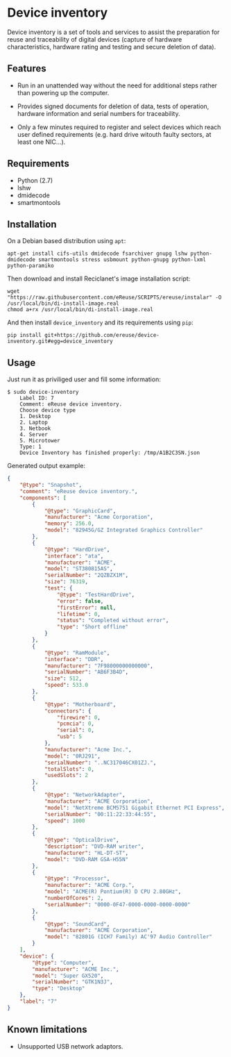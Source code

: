 # Device inventory

Device inventory is a set of tools and services to assist the preparation for reuse and traceability of digital devices (capture of hardware characteristics, hardware rating and testing and secure deletion of data).

## Features
- Run in an unattended way without the need for additional steps rather than powering up the computer.

- Provides signed documents for deletion of data, tests of operation,
hardware information and serial numbers for traceability.

- Only a few minutes required to register and select devices which reach user defined requirements (e.g. hard drive witouth faulty sectors, at least one NIC...).


## Requirements
* Python (2.7)
* lshw
* dmidecode
* smartmontools

## Installation
On a Debian based distribution using `apt`:

    apt-get install cifs-utils dmidecode fsarchiver gnupg lshw python-dmidecode smartmontools stress usbmount python-gnupg python-lxml python-paramiko

Then download and install Reciclanet's image installation script:

    wget "https://raw.githubusercontent.com/eReuse/SCRIPTS/ereuse/instalar" -O /usr/local/bin/di-install-image.real
    chmod a+rx /usr/local/bin/di-install-image.real

And then install `device_inventory` and its requirements using `pip`:

    pip install git+https://github.com/ereuse/device-inventory.git#egg=device_inventory

## Usage
Just run it as priviliged user and fill some information:

    $ sudo device-inventory
        Label ID: 7
        Comment: eReuse device inventory.
        Choose device type
        1. Desktop
        2. Laptop
        3. Netbook
        4. Server
        5. Microtower
        Type: 1
        Device Inventory has finished properly: /tmp/A1B2C3SN.json

Generated output example:
```json
{
    "@type": "Snapshot",
    "comment": "eReuse device inventory.",
    "components": [
        {
            "@type": "GraphicCard",
            "manufacturer": "Acme Corporation",
            "memory": 256.0,
            "model": "82945G/GZ Integrated Graphics Controller"
        },
        {
            "@type": "HardDrive",
            "interface": "ata",
            "manufacturer": "ACME",
            "model": "ST380815AS",
            "serialNumber": "2QZBZX1M",
            "size": 76319,
            "test": {
                "@type": "TestHardDrive",
                "error": false,
                "firstError": null,
                "lifetime": 0,
                "status": "Completed without error",
                "type": "Short offline"
            }
        },
        {
            "@type": "RamModule",
            "interface": "DDR",
            "manufacturer": "7F98000000000000",
            "serialNumber": "AB6F3B4D",
            "size": 512,
            "speed": 533.0
        },
        {
            "@type": "Motherboard",
            "connectors": {
                "firewire": 0,
                "pcmcia": 0,
                "serial": 0,
                "usb": 5
            },
            "manufacturer": "Acme Inc.",
            "model": "0RJ291",
            "serialNumber": "..NC317046CX01ZJ.",
            "totalSlots": 0,
            "usedSlots": 2
        },
        {
            "@type": "NetworkAdapter",
            "manufacturer": "ACME Corporation",
            "model": "NetXtreme BCM5751 Gigabit Ethernet PCI Express",
            "serialNumber": "00:11:22:33:44:55",
            "speed": 1000
        },
        {
            "@type": "OpticalDrive",
            "description": "DVD-RAM writer",
            "manufacturer": "HL-DT-ST",
            "model": "DVD-RAM GSA-H55N"
        },
        {
            "@type": "Processor",
            "manufacturer": "ACME Corp.",
            "model": "ACME(R) Pontium(R) D CPU 2.80GHz",
            "numberOfCores": 2,
            "serialNumber": "0000-0F47-0000-0000-0000-0000"
        },
        {
            "@type": "SoundCard",
            "manufacturer": "ACME Corporation",
            "model": "82801G (ICH7 Family) AC'97 Audio Controller"
        }
    ],
    "device": {
        "@type": "Computer",
        "manufacturer": "ACME Inc.",
        "model": "Super GX520",
        "serialNumber": "GTK1N3J",
        "type": "Desktop"
    },
    "label": "7"
}
```

## Known limitations
- Unsupported USB network adaptors.
